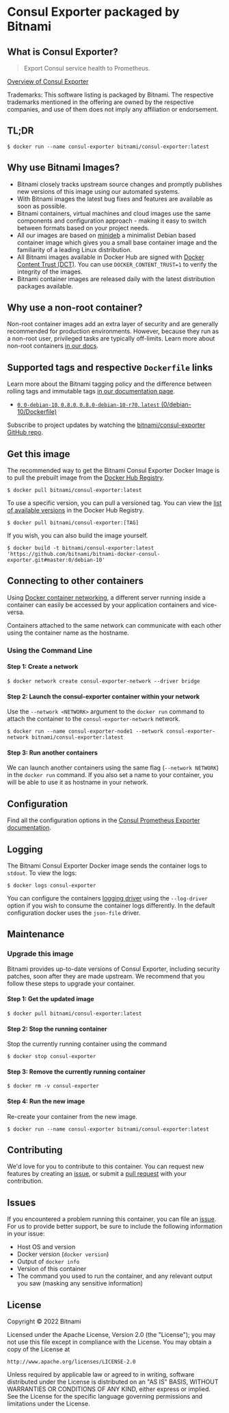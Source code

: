 # Consul Exporter packaged by Bitnami

## What is Consul Exporter?

> Export Consul service health to Prometheus.

[Overview of Consul Exporter](https://github.com/prometheus/consul_exporter)

Trademarks: This software listing is packaged by Bitnami. The respective trademarks mentioned in the offering are owned by the respective companies, and use of them does not imply any affiliation or endorsement.

## TL;DR

```console
$ docker run --name consul-exporter bitnami/consul-exporter:latest
```

## Why use Bitnami Images?

* Bitnami closely tracks upstream source changes and promptly publishes new versions of this image using our automated systems.
* With Bitnami images the latest bug fixes and features are available as soon as possible.
* Bitnami containers, virtual machines and cloud images use the same components and configuration approach - making it easy to switch between formats based on your project needs.
* All our images are based on [minideb](https://github.com/bitnami/minideb) a minimalist Debian based container image which gives you a small base container image and the familiarity of a leading Linux distribution.
* All Bitnami images available in Docker Hub are signed with [Docker Content Trust (DCT)](https://docs.docker.com/engine/security/trust/content_trust/). You can use `DOCKER_CONTENT_TRUST=1` to verify the integrity of the images.
* Bitnami container images are released daily with the latest distribution packages available.

## Why use a non-root container?

Non-root container images add an extra layer of security and are generally recommended for production environments. However, because they run as a non-root user, privileged tasks are typically off-limits. Learn more about non-root containers [in our docs](https://docs.bitnami.com/tutorials/work-with-non-root-containers/).

## Supported tags and respective `Dockerfile` links

Learn more about the Bitnami tagging policy and the difference between rolling tags and immutable tags [in our documentation page](https://docs.bitnami.com/tutorials/understand-rolling-tags-containers/).


* [`0`, `0-debian-10`, `0.8.0`, `0.8.0-debian-10-r70`, `latest` (0/debian-10/Dockerfile)](https://github.com/bitnami/bitnami-docker-consul-exporter/blob/0.8.0-debian-10-r70/0/debian-10/Dockerfile)

Subscribe to project updates by watching the [bitnami/consul-exporter GitHub repo](https://github.com/bitnami/bitnami-docker-consul-exporter).

## Get this image

The recommended way to get the Bitnami Consul Exporter Docker Image is to pull the prebuilt image from the [Docker Hub Registry](https://hub.docker.com/r/bitnami/consul-exporter).

```console
$ docker pull bitnami/consul-exporter:latest
```

To use a specific version, you can pull a versioned tag. You can view the [list of available versions](https://hub.docker.com/r/bitnami/consul-exporter/tags/) in the Docker Hub Registry.

```console
$ docker pull bitnami/consul-exporter:[TAG]
```

If you wish, you can also build the image yourself.

```console
$ docker build -t bitnami/consul-exporter:latest 'https://github.com/bitnami/bitnami-docker-consul-exporter.git#master:0/debian-10'
```

## Connecting to other containers

Using [Docker container networking](https://docs.docker.com/engine/userguide/networking/), a different server running inside a container can easily be accessed by your application containers and vice-versa.

Containers attached to the same network can communicate with each other using the container name as the hostname.

### Using the Command Line

#### Step 1: Create a network

```console
$ docker network create consul-exporter-network --driver bridge
```

#### Step 2: Launch the consul-exporter container within your network

Use the `--network <NETWORK>` argument to the `docker run` command to attach the container to the `consul-exporter-network` network.

```console
$ docker run --name consul-exporter-node1 --network consul-exporter-network bitnami/consul-exporter:latest
```

#### Step 3: Run another containers

We can launch another containers using the same flag (`--network NETWORK`) in the `docker run` command. If you also set a name to your container, you will be able to use it as hostname in your network.

## Configuration

Find all the configuration options in the [Consul Prometheus Exporter documentation](https://github.com/prometheus/consul_exporter#flags).

## Logging

The Bitnami Consul Exporter Docker image sends the container logs to `stdout`. To view the logs:

```console
$ docker logs consul-exporter
```

You can configure the containers [logging driver](https://docs.docker.com/engine/admin/logging/overview/) using the `--log-driver` option if you wish to consume the container logs differently. In the default configuration docker uses the `json-file` driver.

## Maintenance

### Upgrade this image

Bitnami provides up-to-date versions of Consul Exporter, including security patches, soon after they are made upstream. We recommend that you follow these steps to upgrade your container.

#### Step 1: Get the updated image

```console
$ docker pull bitnami/consul-exporter:latest
```

#### Step 2: Stop the running container

Stop the currently running container using the command

```console
$ docker stop consul-exporter
```

#### Step 3: Remove the currently running container

```console
$ docker rm -v consul-exporter
```

#### Step 4: Run the new image

Re-create your container from the new image.

```console
$ docker run --name consul-exporter bitnami/consul-exporter:latest
```

## Contributing

We'd love for you to contribute to this container. You can request new features by creating an [issue](https://github.com/bitnami/bitnami-docker-consul-exporter/issues), or submit a [pull request](https://github.com/bitnami/bitnami-docker-consul-exporter/pulls) with your contribution.

## Issues

If you encountered a problem running this container, you can file an [issue](https://github.com/bitnami/bitnami-docker-consul-exporter/issues/new). For us to provide better support, be sure to include the following information in your issue:

- Host OS and version
- Docker version (`docker version`)
- Output of `docker info`
- Version of this container
- The command you used to run the container, and any relevant output you saw (masking any sensitive information)

## License

Copyright &copy; 2022 Bitnami

Licensed under the Apache License, Version 2.0 (the "License");
you may not use this file except in compliance with the License.
You may obtain a copy of the License at

    http://www.apache.org/licenses/LICENSE-2.0

Unless required by applicable law or agreed to in writing, software
distributed under the License is distributed on an "AS IS" BASIS,
WITHOUT WARRANTIES OR CONDITIONS OF ANY KIND, either express or implied.
See the License for the specific language governing permissions and
limitations under the License.
